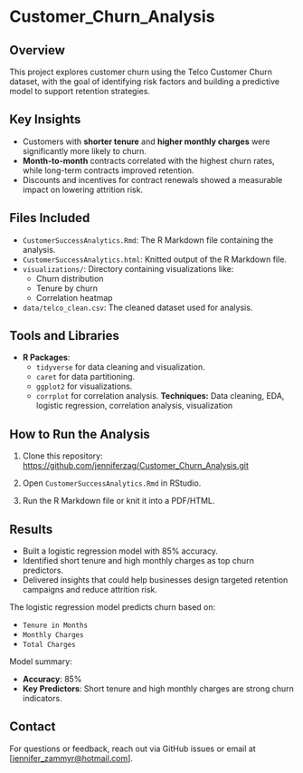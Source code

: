 # Customer_Churn_Analysis

## Overview
This project explores customer churn using the Telco Customer Churn dataset, with the goal of identifying risk factors and building a predictive model to support retention strategies.

## Key Insights
- Customers with **shorter tenure** and **higher monthly charges** were significantly more likely to churn.
- **Month-to-month** contracts correlated with the highest churn rates, while long-term contracts improved retention.
- Discounts and incentives for contract renewals showed a measurable impact on lowering attrition risk.

## Files Included
- `CustomerSuccessAnalytics.Rmd`: The R Markdown file containing the analysis.
- `CustomerSuccessAnalytics.html`: Knitted output of the R Markdown file.
- `visualizations/`: Directory containing visualizations like:
  - Churn distribution
  - Tenure by churn
  - Correlation heatmap
- `data/telco_clean.csv`: The cleaned dataset used for analysis.

## Tools and Libraries
- **R Packages**:
  - `tidyverse` for data cleaning and visualization.
  - `caret` for data partitioning.
  - `ggplot2` for visualizations.
  - `corrplot` for correlation analysis.
**Techniques:** Data cleaning, EDA, logistic regression, correlation analysis, visualization

## How to Run the Analysis
1. Clone this repository:
https://github.com/jenniferzag/Customer_Churn_Analysis.git

2. Open `CustomerSuccessAnalytics.Rmd` in RStudio.
3. Run the R Markdown file or knit it into a PDF/HTML.

## Results
- Built a logistic regression model with 85% accuracy.
- Identified short tenure and high monthly charges as top churn predictors.
- Delivered insights that could help businesses design targeted retention campaigns and reduce attrition risk.

The logistic regression model predicts churn based on:
- `Tenure in Months`
- `Monthly Charges`
- `Total Charges`

Model summary:
- **Accuracy**: 85%
- **Key Predictors**: Short tenure and high monthly charges are strong churn indicators.

## Contact
For questions or feedback, reach out via GitHub issues or email at [jennifer_zammyr@hotmail.com].
